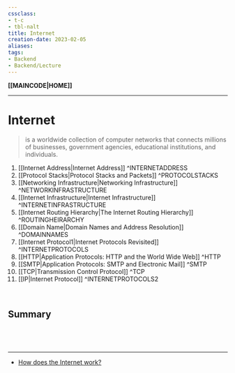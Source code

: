 ```yaml
---
cssclass:
- t-c
- tbl-nalt
title: Internet
creation-date: 2023-02-05
aliases:
tags:
- Backend
- Backend/Lecture
---
```

**[[MAINCODE|HOME]]**

---
# Internet
> is a worldwide collection of computer networks that connects millions of businesses, government agencies, educational institutions, and individuals.

1. [[Internet Address|Internet Address]] ^INTERNETADDRESS
2. [[Protocol Stacks|Protocol Stacks and Packets]] ^PROTOCOLSTACKS
3. [[Networking Infrastructure|Networking Infrastructure]] ^NETWORKINFRASTRUCTURE
4. [[Internet Infrastructure|Internet Infrastructure]] ^INTERNETINFRASTRUCTURE
5. [[Internet Routing Hierarchy|The Internet Routing Hierarchy]] ^ROUTINGHEIRARCHY
6. [[Domain Name|Domain Names and Address Resolution]] ^DOMAINNAMES
7. [[Internet Protocol1|Internet Protocols Revisited]] ^INTERNETPROTOCOLS
8. [[HTTP|Application Protocols: HTTP and the World Wide Web]] ^HTTP
9. [[SMTP|Application Protocols: SMTP and Electronic Mail]] ^SMTP
10. [[TCP|Transmission Control Protocol]] ^TCP
11. [[IP|Internet Protocol]] ^INTERNETPROTOCOLS2

<br>

## Summary


<br>

# 
---
- [How does the Internet work?](http://www.theshulers.com/whitepapers/internet_whitepaper/index.html)